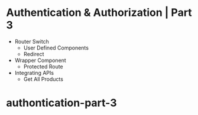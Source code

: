 # Authentication & Authorization | Part 3

- Router Switch
  - User Defined Components
  - Redirect
- Wrapper Component
  - Protected Route
- Integrating APIs
  - Get All Products

# authontication-part-3
